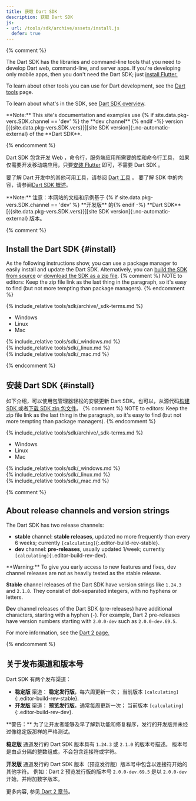 ```yaml
---
title: 获取 Dart SDK
description: 获取 Dart SDK
js:
- url: /tools/sdk/archive/assets/install.js
  defer: true
---
```


{% comment %}

The Dart SDK has the libraries and command-line tools that you need to develop
Dart web, command-line, and server apps.
If you're developing only mobile apps,
then you don't need the Dart SDK; just [install Flutter.][flutter]

To learn about other tools you can use for Dart development, see
the [Dart tools]({{site.dartlang}}/tools) page.

To learn about what's in the SDK, see [Dart SDK overview](/tools/sdk).

<aside class="alert alert-info" markdown="1">
  **Note:** This site's documentation and examples use
  {% if site.data.pkg-vers.SDK.channel == 'dev' %} the **dev channel** {% endif -%}
  version [{{site.data.pkg-vers.SDK.vers}}][site SDK version]{:.no-automatic-external}
  of the **Dart SDK**.
</aside>

{% endcomment %}

Dart SDK 包含开发 Web ，命令行，服务端应用所需要的库和命令行工具，
如果仅需要开发移动端应用，只要[安装 Flutter][flutter] 即可，不需要 Dart SDK 。

要了解 Dart 开发中的其他可用工具，请参阅 [Dart 工具]({{site.dartlang}}/tools) 。
要了解 SDK 中的内容，请参阅[Dart SDK 概述](/tools/sdk)。

<aside class="alert alert-info" markdown="1">
  **Note:** 
  注意：本网站的文档和示例基于
  {% if site.data.pkg-vers.SDK.channel == 'dev' %} **开发版** 的{% endif -%}
  **Dart SDK** [{{site.data.pkg-vers.SDK.vers}}][site SDK version]{:.no-automatic-external}
  版本。
</aside>


{% comment %}

## Install the Dart SDK {#install}

As the following instructions show,
you can use a package manager
to easily install and update the Dart SDK.
Alternatively, you can
[build the SDK from source][] or
[download the SDK as a zip file]({{site.dartlang}}/tools/sdk/archive).
{% comment %}
NOTE to editors: Keep the zip file link as the last thing in the paragraph,
so it's easy to find (but not more tempting than package managers).
{% endcomment %}

<aside class="alert alert-warning" markdown="1">
  {% include_relative tools/sdk/archive/_sdk-terms.md %}
</aside>

<ul class="tabs__top-bar">
  <li class="tab-link current" data-tab="tab-sdk-install-windows">Windows</li>
  <li class="tab-link" data-tab="tab-sdk-install-linux">Linux</li>
  <li class="tab-link" data-tab="tab-sdk-install-mac">Mac</li>
</ul>
<div id="tab-sdk-install-windows" class="tabs__content current" markdown="1">
{% include_relative tools/sdk/_windows.md %}
</div>
<div id="tab-sdk-install-linux" class="tabs__content" markdown="1">
{% include_relative tools/sdk/_linux.md %}
</div>
<div id="tab-sdk-install-mac" class="tabs__content" markdown="1">
{% include_relative tools/sdk/_mac.md %}
</div>

{% endcomment %}

## 安装 Dart SDK {#install}

如下介绍，可以使用包管理器轻松的安装更新 Dart SDK。也可以，从源代码[构建 SDK ][build the SDK from source]或者[下载 SDK zip 包文件]({{site.dartlang}}/tools/sdk/archive)。
{% comment %}
NOTE to editors: Keep the zip file link as the last thing in the paragraph,
so it's easy to find (but not more tempting than package managers).
{% endcomment %}

<aside class="alert alert-warning" markdown="1">
  {% include_relative tools/sdk/archive/_sdk-terms.md %}
</aside>

<ul class="tabs__top-bar">
  <li class="tab-link current" data-tab="tab-sdk-install-windows">Windows</li>
  <li class="tab-link" data-tab="tab-sdk-install-linux">Linux</li>
  <li class="tab-link" data-tab="tab-sdk-install-mac">Mac</li>
</ul>
<div id="tab-sdk-install-windows" class="tabs__content current" markdown="1">
{% include_relative tools/sdk/_windows.md %}
</div>
<div id="tab-sdk-install-linux" class="tabs__content" markdown="1">
{% include_relative tools/sdk/_linux.md %}
</div>
<div id="tab-sdk-install-mac" class="tabs__content" markdown="1">
{% include_relative tools/sdk/_mac.md %}
</div>


{% comment %}

## About release channels and version strings

The Dart SDK has two release channels:

* **stable** channel: **stable releases**,
  updated no more frequently than every 6 weeks;
  currently `[calculating]`{:.editor-build-rev-stable}.
* **dev** channel: **pre-releases**, usually updated 1/week;
  currently `[calculating]`{:.editor-build-rev-dev}.

<aside class="alert alert-warning" markdown="1">
  **Warning:**
  To give you early access to new features and fixes,
  dev channel releases are not as heavily tested as the stable release.
</aside>


**Stable** channel releases of the Dart SDK have version strings like `1.24.3` and `2.1.0`.
They consist of dot-separated integers, with no hyphens or letters.

**Dev** channel releases of the Dart SDK (pre-releases)
have additional characters, starting with a hyphen (`-`).
For example, Dart 2 pre-releases have version numbers starting with
`2.0.0-dev` such as `2.0.0-dev.69.5`.

For more information, see the [Dart 2 page.][Dart 2]

[SDK constraints]: /tools/pub/pubspec#sdk-constraints
[semantic versioning]: http://semver.org/
[Dart 2]: {{site.dartlang}}/dart-2
[build the SDK from source]: https://github.com/dart-lang/sdk/wiki/Building
[Dart libraries]: {{site.dartlang}}/guides/libraries/library-tour
[flutter]: https://flutter.dev/docs/get-started/install
[site SDK version]: {{site.dart_api}}/{{site.data.pkg-vers.SDK.channel}}/{{site.data.pkg-vers.SDK.vers}}/index.html

{% endcomment %}


## 关于发布渠道和版本号

Dart SDK 有两个发布渠道：

* **稳定版** 渠道： **稳定发行版**，每六周更新一次；
  当前版本 `[calculating]`{:.editor-build-rev-stable}.
* **开发版** 渠道： **预览发行版**，通常每周更新一次；
  当前版本 `[calculating]`{:.editor-build-rev-dev}.

<aside class="alert alert-warning" markdown="1">
  **警告：**
  为了让开发者能够及早了解新功能和修复程序，发行的开发版并未经过像稳定版那样的严格测试。
</aside>

**稳定版** 通道发行的 Dart SDK 版本具有 `1.24.3` 或 `2.1.0` 的版本号描述。
版本号是由点分隔的整数组成，不会包含连接符或字符。

**开发版** 通道发行的 Dart SDK 版本（预览发行版）版本号中包含以连接符开始的其他字符。
例如：Dart 2 预览发行版的版本号 `2.0.0-dev.69.5` 是以 `2.0.0-dev` 开始，并附加数字版本。

更多内容, 参见[ Dart 2 章节][Dart 2]。

[SDK constraints]: /tools/pub/pubspec#sdk-constraints
[semantic versioning]: http://semver.org/
[Dart 2]: {{site.dartlang}}/dart-2
[build the SDK from source]: https://github.com/dart-lang/sdk/wiki/Building
[Dart libraries]: {{site.dartlang}}/guides/libraries/library-tour
[flutter]: https://flutter.dev/docs/get-started/install
[site SDK version]: {{site.dart_api}}/{{site.data.pkg-vers.SDK.channel}}/{{site.data.pkg-vers.SDK.vers}}/index.html

